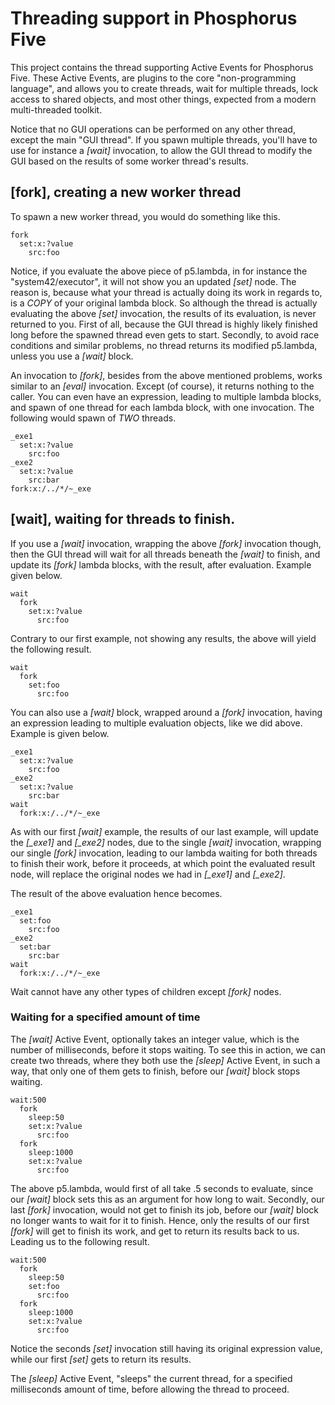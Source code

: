 Threading support in Phosphorus Five
===============

This project contains the thread supporting Active Events for Phosphorus Five. These Active Events, are plugins to the core "non-programming language",
and allows you to create threads, wait for multiple threads, lock access to shared objects, and most other things, expected from a modern 
multi-threaded toolkit.

Notice that no GUI operations can be performed on any other thread, except the main "GUI thread". If you spawn multiple threads, you'll have to use
for instance a *[wait]* invocation, to allow the GUI thread to modify the GUI based on the results of some worker thread's results.

## [fork], creating a new worker thread

To spawn a new worker thread, you would do something like this.

```
fork
  set:x:?value
    src:foo
```



Notice, if you evaluate the above piece of p5.lambda, in for instance the "system42/executor", it will not show you an updated *[set]* node. The reason
is, because what your thread is actually doing its work in regards to, is a _COPY_ of your original lambda block. So although the thread is actually
evaluating the above *[set]* invocation, the results of its evaluation, is never returned to you. First of all, because the GUI thread is highly
likely finished long before the spawned thread even gets to start. Secondly, to avoid race conditions and similar problems, no thread returns its 
modified p5.lambda, unless you use a *[wait]* block.

An invocation to *[fork]*, besides from the above mentioned problems, works similar to an *[eval]* invocation. Except (of course), it returns nothing
to the caller. You can even have an expression, leading to multiple lambda blocks, and spawn of one thread for each lambda block, with one invocation.
The following would spawn of _TWO_ threads.

```
_exe1
  set:x:?value
    src:foo
_exe2
  set:x:?value
    src:bar
fork:x:/../*/~_exe
```

## [wait], waiting for threads to finish.

If you use a *[wait]* invocation, wrapping the above *[fork]* invocation though, then the GUI thread will wait for all threads beneath the *[wait]*
to finish, and update its *[fork]* lambda blocks, with the result, after evaluation. Example given below.

```
wait
  fork
    set:x:?value
      src:foo
```

Contrary to our first example, not showing any results, the above will yield the following result.

```
wait
  fork
    set:foo
      src:foo
```

You can also use a *[wait]* block, wrapped around a *[fork]* invocation, having an expression leading to multiple evaluation objects, like we did above.
Example is given below.

```
_exe1
  set:x:?value
    src:foo
_exe2
  set:x:?value
    src:bar
wait
  fork:x:/../*/~_exe
```

As with our first *[wait]* example, the results of our last example, will update the *[_exe1]* and *[_exe2]* nodes, due to the single *[wait]*
invocation, wrapping our single *[fork]* invocation, leading to our lambda waiting for both threads to finish their work, before it proceeds, at which
point the evaluated result node, will replace the original nodes we had in *[_exe1]* and *[_exe2]*.

The result of the above evaluation hence becomes.

```
_exe1
  set:foo
    src:foo
_exe2
  set:bar
    src:bar
wait
  fork:x:/../*/~_exe
```

Wait cannot have any other types of children except *[fork]* nodes.

### Waiting for a specified amount of time

The *[wait]* Active Event, optionally takes an integer value, which is the number of milliseconds, before it stops waiting. To see this in action,
we can create two threads, where they both use the *[sleep]* Active Event, in such a way, that only one of them gets to finish, before our *[wait]*
block stops waiting.

```
wait:500
  fork
    sleep:50
    set:x:?value
      src:foo
  fork
    sleep:1000
    set:x:?value
      src:foo
```

The above p5.lambda, would first of all take .5 seconds to evaluate, since our *[wait]* block sets this as an argument for how long to wait. Secondly,
our last *[fork]* invocation, would not get to finish its job, before our *[wait]* block no longer wants to wait for it to finish. Hence, only the
results of our first *[fork]* will get to finish its work, and get to return its results back to us. Leading us to the following result.

```
wait:500
  fork
    sleep:50
    set:foo
      src:foo
  fork
    sleep:1000
    set:x:?value
      src:foo
```

Notice the seconds *[set]* invocation still having its original expression value, while our first *[set]* gets to return its results.

The *[sleep]* Active Event, "sleeps" the current thread, for a specified milliseconds amount of time, before allowing the thread to proceed.


